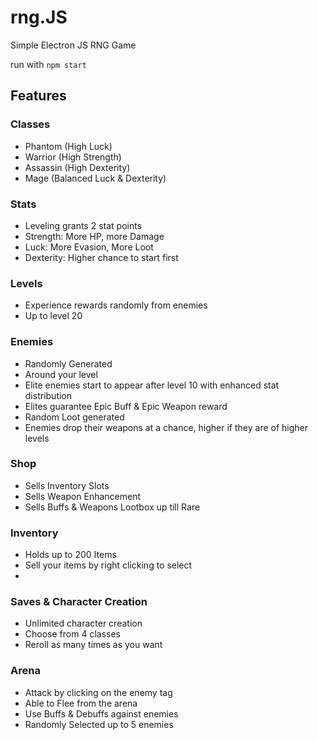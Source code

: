 # rng.JS
Simple Electron JS RNG Game

run with ```npm start```

## Features
### Classes
- Phantom (High Luck)
- Warrior (High Strength)
- Assassin (High Dexterity)
- Mage (Balanced Luck & Dexterity)

### Stats
- Leveling grants 2 stat points
- Strength: More HP, more Damage
- Luck: More Evasion, More Loot
- Dexterity: Higher chance to start first

### Levels
- Experience rewards randomly from enemies
- Up to level 20

### Enemies
- Randomly Generated
- Around your level
- Elite enemies start to appear after level 10 with enhanced stat distribution
- Elites guarantee Epic Buff & Epic Weapon reward
- Random Loot generated
- Enemies drop their weapons at a chance, higher if they are of higher levels

### Shop
- Sells Inventory Slots
- Sells Weapon Enhancement
- Sells Buffs & Weapons Lootbox up till Rare

### Inventory
- Holds up to 200 Items
- Sell your items by right clicking to select
- 

### Saves & Character Creation
- Unlimited character creation
- Choose from 4 classes
- Reroll as many times as you want

### Arena
- Attack by clicking on the enemy tag
- Able to Flee from the arena
- Use Buffs & Debuffs against enemies
- Randomly Selected up to 5 enemies

